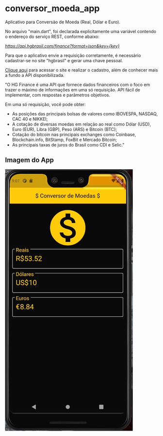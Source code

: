 # conversor_moeda_app

Aplicativo para Conversão de Moeda (Real, Dólar e Euro).

No arquivo "main.dart", foi declarada explicitamente uma variável contendo o endereço do serviço REST, conforme abaixo:

*https://api.hgbrasil.com/finance?format=json&key={key}*

Para que o aplicativo envie a requisição corretamente, é necessário cadastrar-se no site "hgbrasil" e gerar uma chave pessoal.

[Clique aqui](https://hgbrasil.com/status/finance) para acessar o site e realizar o cadastro, além de conhecer mais a fundo a API disponibilizada.

"O HG Finance é uma API que fornece dados financeiros com o foco em trazer o máximo de informações em uma só requisição.
API fácil de implementar, com respostas e parâmetros objetivos.

Em uma só requisição, você pode obter:
- As posições das principais bolsas de valores como IBOVESPA, NASDAQ, CAC 40 e NIKKEI;
- A cotação de diversas moedas em relação ao real como Dólar (USD), Euro (EUR), Libra (GBP), Peso (ARS) e Bitcoin (BTC);
- Cotação do bitcoin nas principais exchanges como Coinbase, Blockchain.info, BitStamp, FoxBit e Mercado Bitcoin;
- As principais taxas de juros do Brasil como CDI e Selic."

## Imagem do App

![Imagem do App](/capture_app.jpg?raw=true "Conversor de Moeda")